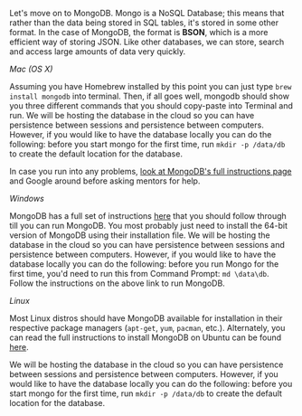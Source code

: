 Let's move on to MongoDB. Mongo is a NoSQL Database; this means that rather than the data being stored in SQL tables, it's stored in some other format. In the case of MongoDB, the format is **BSON**, which is a more efficient way of storing JSON. Like other databases, we can store, search and access large amounts of data very quickly.

_Mac (OS X)_

Assuming you have Homebrew installed by this point you can just type `brew install mongodb` into terminal. Then, if all goes well, mongodb should show you three different commands that you should copy-paste into Terminal and run. We will be hosting the database in the cloud so you can have persistence between sessions and persistence between computers. However, if you would like to have the database locally you can do the following:  before you start mongo for the first time, run `mkdir -p /data/db` to create the default location for the database.

In case you run into any problems, [look at MongoDB's full instructions page](http://docs.mongodb.org/manual/tutorial/install-mongodb-on-os-x/) and Google around before asking mentors for help.

_Windows_

MongoDB has a full set of instructions [here](http://docs.mongodb.org/manual/tutorial/install-mongodb-on-windows/) that you should follow through till you can run MongoDB. You most probably just need to install the 64-bit version of MongoDB using their installation file.  We will be hosting the database in the cloud so you can have persistence between sessions and persistence between computers. However, if you would like to have the database locally you can do the following:  before you run Mongo for the first time, you'd need to run this from Command Prompt: `md \data\db`. Follow the instructions on the above link to run MongoDB.

_Linux_

Most Linux distros should have MongoDB available for installation in their respective package managers (`apt-get`, `yum`, `pacman`, etc.). Alternately, you can read the full instructions to install MongoDB on Ubuntu can be found [here](http://docs.mongodb.org/manual/tutorial/install-mongodb-on-ubuntu/).

 We will be hosting the database in the cloud so you can have persistence between sessions and persistence between computers. However, if you would like to have the database locally you can do the following:  before you start mongo for the first time, run `mkdir -p /data/db` to create the default location for the database.
